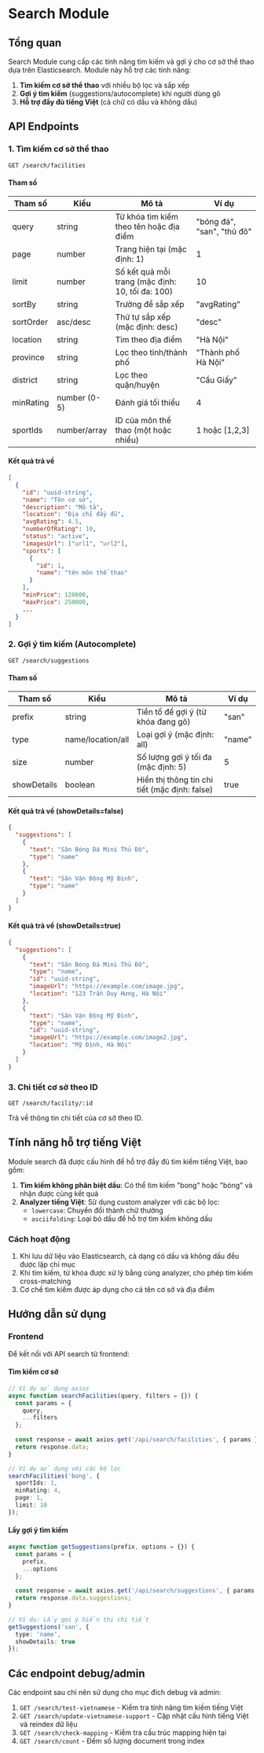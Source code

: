# Search Module

## Tổng quan

Search Module cung cấp các tính năng tìm kiếm và gợi ý cho cơ sở thể thao dựa trên Elasticsearch. Module này hỗ trợ các tính năng:

1. **Tìm kiếm cơ sở thể thao** với nhiều bộ lọc và sắp xếp
2. **Gợi ý tìm kiếm** (suggestions/autocomplete) khi người dùng gõ
3. **Hỗ trợ đầy đủ tiếng Việt** (cả chữ có dấu và không dấu)

## API Endpoints

### 1. Tìm kiếm cơ sở thể thao

```
GET /search/facilities
```

#### Tham số

| Tham số    | Kiểu          | Mô tả                                           | Ví dụ           |
|------------|---------------|------------------------------------------------|-----------------|
| query      | string        | Từ khóa tìm kiếm theo tên hoặc địa điểm        | "bóng đá", "san", "thủ đô" |
| page       | number        | Trang hiện tại (mặc định: 1)                   | 1               |
| limit      | number        | Số kết quả mỗi trang (mặc định: 10, tối đa: 100) | 10            |
| sortBy     | string        | Trường để sắp xếp                              | "avgRating"     |
| sortOrder  | asc/desc      | Thứ tự sắp xếp (mặc định: desc)                | "desc"          |
| location   | string        | Tìm theo địa điểm                              | "Hà Nội"        |
| province   | string        | Lọc theo tỉnh/thành phố                        | "Thành phố Hà Nội" |
| district   | string        | Lọc theo quận/huyện                            | "Cầu Giấy"      |
| minRating  | number (0-5)  | Đánh giá tối thiểu                             | 4               |
| sportIds   | number/array  | ID của môn thể thao (một hoặc nhiều)           | 1 hoặc [1,2,3]  |

#### Kết quả trả về

```json
[
  {
    "id": "uuid-string",
    "name": "Tên cơ sở",
    "description": "Mô tả",
    "location": "Địa chỉ đầy đủ",
    "avgRating": 4.5,
    "numberOfRating": 10,
    "status": "active",
    "imagesUrl": ["url1", "url2"],
    "sports": [
      {
        "id": 1,
        "name": "tên môn thể thao"
      }
    ],
    "minPrice": 120000,
    "maxPrice": 250000,
    ...
  }
]
```

### 2. Gợi ý tìm kiếm (Autocomplete)

```
GET /search/suggestions
```

#### Tham số

| Tham số    | Kiểu           | Mô tả                                          | Ví dụ           |
|------------|----------------|------------------------------------------------|-----------------|
| prefix     | string         | Tiền tố để gợi ý (từ khóa đang gõ)            | "san"           |
| type       | name/location/all | Loại gợi ý (mặc định: all)                  | "name"          |
| size       | number         | Số lượng gợi ý tối đa (mặc định: 5)           | 5               |
| showDetails| boolean        | Hiển thị thông tin chi tiết (mặc định: false) | true            |

#### Kết quả trả về (showDetails=false)

```json
{
  "suggestions": [
    {
      "text": "Sân Bóng Đá Mini Thủ Đô",
      "type": "name"
    },
    {
      "text": "Sân Vận Động Mỹ Đình",
      "type": "name"
    }
  ]
}
```

#### Kết quả trả về (showDetails=true)

```json
{
  "suggestions": [
    {
      "text": "Sân Bóng Đá Mini Thủ Đô",
      "type": "name",
      "id": "uuid-string",
      "imageUrl": "https://example.com/image.jpg",
      "location": "123 Trần Duy Hưng, Hà Nội"
    },
    {
      "text": "Sân Vận Động Mỹ Đình",
      "type": "name",
      "id": "uuid-string",
      "imageUrl": "https://example.com/image2.jpg",
      "location": "Mỹ Đình, Hà Nội"
    }
  ]
}
```

### 3. Chi tiết cơ sở theo ID

```
GET /search/facility/:id
```

Trả về thông tin chi tiết của cơ sở theo ID.

## Tính năng hỗ trợ tiếng Việt

Module search đã được cấu hình để hỗ trợ đầy đủ tìm kiếm tiếng Việt, bao gồm:

1. **Tìm kiếm không phân biệt dấu**: Có thể tìm kiếm "bong" hoặc "bóng" và nhận được cùng kết quả
2. **Analyzer tiếng Việt**: Sử dụng custom analyzer với các bộ lọc:
   - `lowercase`: Chuyển đổi thành chữ thường
   - `asciifolding`: Loại bỏ dấu để hỗ trợ tìm kiếm không dấu

### Cách hoạt động

1. Khi lưu dữ liệu vào Elasticsearch, cả dạng có dấu và không dấu đều được lập chỉ mục
2. Khi tìm kiếm, từ khóa được xử lý bằng cùng analyzer, cho phép tìm kiếm cross-matching
3. Cơ chế tìm kiếm được áp dụng cho cả tên cơ sở và địa điểm

## Hướng dẫn sử dụng

### Frontend

Để kết nối với API search từ frontend:

#### Tìm kiếm cơ sở

```typescript
// Ví dụ sử dụng axios
async function searchFacilities(query, filters = {}) {
  const params = {
    query,
    ...filters
  };
  
  const response = await axios.get('/api/search/facilities', { params });
  return response.data;
}

// Ví dụ sử dụng với các bộ lọc
searchFacilities('bong', {
  sportIds: 1,
  minRating: 4,
  page: 1,
  limit: 10
});
```

#### Lấy gợi ý tìm kiếm

```typescript
async function getSuggestions(prefix, options = {}) {
  const params = {
    prefix,
    ...options
  };
  
  const response = await axios.get('/api/search/suggestions', { params });
  return response.data.suggestions;
}

// Ví dụ: Lấy gợi ý hiển thị chi tiết
getSuggestions('san', {
  type: 'name',
  showDetails: true
});
```

## Các endpoint debug/admin

Các endpoint sau chỉ nên sử dụng cho mục đích debug và admin:

1. `GET /search/test-vietnamese` - Kiểm tra tính năng tìm kiếm tiếng Việt
2. `GET /search/update-vietnamese-support` - Cập nhật cấu hình tiếng Việt và reindex dữ liệu
3. `GET /search/check-mapping` - Kiểm tra cấu trúc mapping hiện tại
4. `GET /search/count` - Đếm số lượng document trong index 